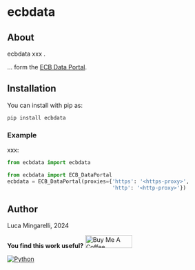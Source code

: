 # ecbdata


## About

ecbdata xxx .


... form the [ECB Data Portal](https://data.ecb.europa.eu/help/data/overview).

## Installation
You can install with pip as:

`pip install ecbdata`

### Example

xxx:

```python
from ecbdata import ecbdata

from ecbdata import ECB_DataPortal
ecbdata = ECB_DataPortal(proxies={'https': '<https-proxy>', 
                                  'http': '<http-proxy>'})
```


## Author

Luca Mingarelli, 2024

**You find this work useful?** <a href="https://www.buymeacoffee.com/lucamingarelli" target="_blank"><img src="https://cdn.buymeacoffee.com/buttons/v2/arial-yellow.png" alt="Buy Me A Coffee" style="height: 30px !important;width: 109px !important;" ></a>

[![Python](https://img.shields.io/static/v1?label=made%20with&message=Python&color=blue&style=for-the-badge&logo=Python&logoColor=white)](#)